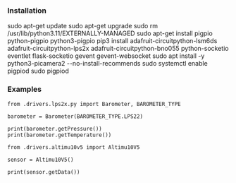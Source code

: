 ### Installation

sudo apt-get update
sudo apt-get upgrade
sudo rm /usr/lib/python3.11/EXTERNALLY-MANAGED
sudo apt-get install pigpio python-pigpio python3-pigpio
pip3 install adafruit-circuitpython-lsm6ds adafruit-circuitpython-lps2x adafruit-circuitpython-bno055 python-socketio eventlet flask-socketio gevent gevent-websocket
sudo apt install -y python3-picamera2 --no-install-recommends
sudo systemctl enable pigpiod
sudo pigpiod

### Examples

```
from .drivers.lps2x.py import Barometer, BAROMETER_TYPE

barometer = Barometer(BAROMETER_TYPE.LPS22)

print(barometer.getPressure())
print(barometer.getTemperature())
```

```
from .drivers.altimu10v5 import Altimu10V5

sensor = Altimu10V5()

print(sensor.getData())

```
